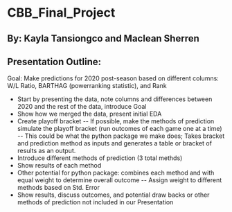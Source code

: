 # CBB_Final_Project
## By: Kayla Tansiongco and Maclean Sherren

## Presentation Outline:
Goal: Make predictions for 2020 post-season based on different columns: W/L Ratio, BARTHAG (powerranking statistic), and Rank

- Start by presenting the data, note columns and differences between 2020 and the rest of the data, introduce Goal
- Show how we merged the data, present initial EDA
- Create playoff bracket
-- If possible, make the methods of prediction simulate the playoff bracket (run outcomes of each game one at a time)
-- This could be what the python package we make does; Takes bracket and prediction method as inputs and generates a table or bracket of results as an output.
- Introduce different methods of prediction (3 total methds)
- Show results of each method
- Other potential for python package: combines each method and with equal weight to determine overall outcome
-- Assign weight to different methods based on Std. Error
- Show results, discuss outcomes, and potential draw backs or other methods of prediction not included in our Presentation
